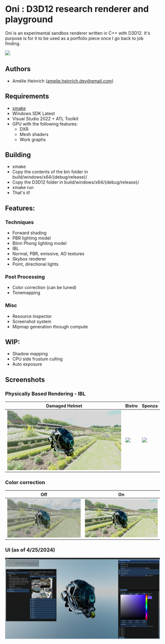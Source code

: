# Oni : D3D12 research renderer and playground

Oni is an experimental sandbox renderer written in C++ with D3D12. It's purpose is for it to be used as a portfolio piece once I go back to job finding.

![](screenshots/engine/Screenshot%20Thu%20Apr%2025%2000_06_00%202024.png)

## Authors

- Amélie Heinrich (amelie.heinrich.dev@gmail.com)

## Requirements

- [xmake](https://xmake.io/#/)
- Windows SDK Latest
- Visual Studio 2022 + ATL Toolkit
- GPU with the following features:
    - DXR
    - Mesh shaders
    - Work graphs

## Building

- xmake
- Copy the contents of the bin folder in build/windows/x64/{debug/release}/
- Copy the D3D12 folder in build/windows/x64/{debug/release}/
- xmake run
- That's it!

## Features:

### Techniques

- Forward shading
- PBR lighting model
- Blinn Phong lighting model
- IBL
- Normal, PBR, emissive, AO textures
- Skybox renderer
- Point, directional lights

### Post Processing
- Color correction (can be tuned)
- Tonemapping

### Misc
- Resource inspector
- Screenshot system
- Mipmap generation through compute

## WIP:

- Shadow mapping
- CPU side frustum culling
- Auto exposure

## Screenshots

### Physically Based Rendering - IBL

| Damaged Helmet | Bistro | Sponza |
|---|---|---|
| ![](screenshots/DamagedHelmetPBR.png) | ![](screenshots/engine/Screenshot%20Thu%20Apr%2025%2000_06_00%202024.png) | ![](screenshots/SponzaPBR.png) |

### Color correction

| Off | On |
|---|---|
| ![](screenshots/No%20CC.png) | ![](screenshots/With%20CC.png) |

### UI (as of 4/25/2024)

![](screenshots/RecentUI.png)
